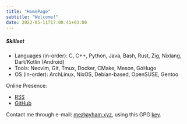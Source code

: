 ```yaml
---
title: "HomePage"
subtitle: "Welcome!"
date: 2022-05-11T17:00:41+03:00
---
```


##### Skillset
* Languages (in-order): C, C++, Python, Java, Bash, Rust, Zig, Nixlang, Dart/Kotlin (Android)
* Tools: Neovim, Git, Tmux, Docker, CMake, Meson, GoHugo
* OS (in-order): ArchLinux, NixOS, Debian-based, OpenSUSE, Gentoo

<!-- section break -->
Online Presence:
* [RSS](index.xml?icon=pix/rss.svg)
* [GitHub](https://github.com/ayham-1?icon=pix/github.svg)

Contact me through e-mail: <me@ayham.xyz>, using this GPG [key](ayham.gpg).
